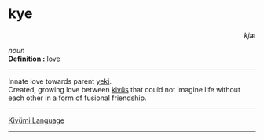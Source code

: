 
# kye

<div align="right"><i>kjæ</i></div>

*noun*  
**Definition :** love  

---

Innate love towards parent [yeki](yeki.md).  
Created, growing love between [kivüs](kivü.md) that could not imagine life without each other in a form of fusional friendship.

---

[Kivümi Language](../README.md)

---
